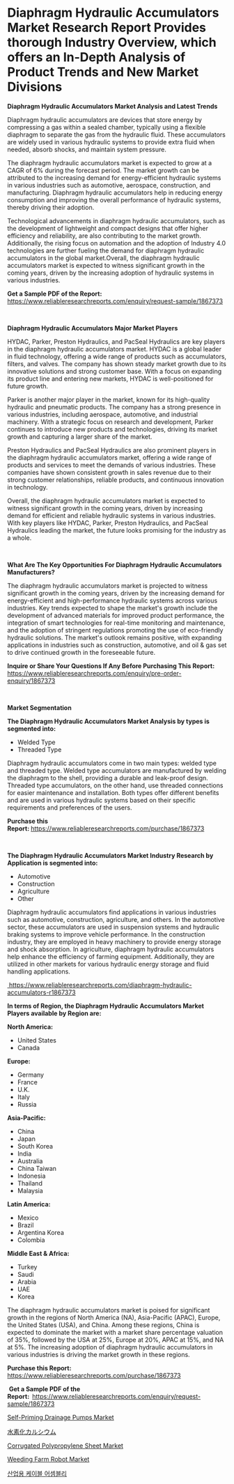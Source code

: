 <p><h1>Diaphragm Hydraulic Accumulators Market Research Report Provides thorough Industry Overview, which offers an In-Depth Analysis of Product Trends and New Market Divisions</h1></p><p><strong>Diaphragm Hydraulic Accumulators Market Analysis and Latest Trends</strong></p>
<p><p>Diaphragm hydraulic accumulators are devices that store energy by compressing a gas within a sealed chamber, typically using a flexible diaphragm to separate the gas from the hydraulic fluid. These accumulators are widely used in various hydraulic systems to provide extra fluid when needed, absorb shocks, and maintain system pressure.</p><p>The diaphragm hydraulic accumulators market is expected to grow at a CAGR of 6% during the forecast period. The market growth can be attributed to the increasing demand for energy-efficient hydraulic systems in various industries such as automotive, aerospace, construction, and manufacturing. Diaphragm hydraulic accumulators help in reducing energy consumption and improving the overall performance of hydraulic systems, thereby driving their adoption.</p><p>Technological advancements in diaphragm hydraulic accumulators, such as the development of lightweight and compact designs that offer higher efficiency and reliability, are also contributing to the market growth. Additionally, the rising focus on automation and the adoption of Industry 4.0 technologies are further fueling the demand for diaphragm hydraulic accumulators in the global market.Overall, the diaphragm hydraulic accumulators market is expected to witness significant growth in the coming years, driven by the increasing adoption of hydraulic systems in various industries.</p></p>
<p><strong>Get a Sample PDF of the Report:&nbsp;</strong> <a href="https://www.reliableresearchreports.com/enquiry/request-sample/1867373">https://www.reliableresearchreports.com/enquiry/request-sample/1867373</a></p>
<p>&nbsp;</p>
<p><strong>Diaphragm Hydraulic Accumulators Major Market Players</strong></p>
<p><p>HYDAC, Parker, Preston Hydraulics, and PacSeal Hydraulics are key players in the diaphragm hydraulic accumulators market. HYDAC is a global leader in fluid technology, offering a wide range of products such as accumulators, filters, and valves. The company has shown steady market growth due to its innovative solutions and strong customer base. With a focus on expanding its product line and entering new markets, HYDAC is well-positioned for future growth.</p><p>Parker is another major player in the market, known for its high-quality hydraulic and pneumatic products. The company has a strong presence in various industries, including aerospace, automotive, and industrial machinery. With a strategic focus on research and development, Parker continues to introduce new products and technologies, driving its market growth and capturing a larger share of the market.</p><p>Preston Hydraulics and PacSeal Hydraulics are also prominent players in the diaphragm hydraulic accumulators market, offering a wide range of products and services to meet the demands of various industries. These companies have shown consistent growth in sales revenue due to their strong customer relationships, reliable products, and continuous innovation in technology.</p><p>Overall, the diaphragm hydraulic accumulators market is expected to witness significant growth in the coming years, driven by increasing demand for efficient and reliable hydraulic systems in various industries. With key players like HYDAC, Parker, Preston Hydraulics, and PacSeal Hydraulics leading the market, the future looks promising for the industry as a whole.</p></p>
<p>&nbsp;</p>
<p><strong>What Are The Key Opportunities For Diaphragm Hydraulic Accumulators Manufacturers?</strong></p>
<p><p>The diaphragm hydraulic accumulators market is projected to witness significant growth in the coming years, driven by the increasing demand for energy-efficient and high-performance hydraulic systems across various industries. Key trends expected to shape the market's growth include the development of advanced materials for improved product performance, the integration of smart technologies for real-time monitoring and maintenance, and the adoption of stringent regulations promoting the use of eco-friendly hydraulic solutions. The market's outlook remains positive, with expanding applications in industries such as construction, automotive, and oil & gas set to drive continued growth in the foreseeable future.</p></p>
<p><strong>Inquire or Share Your Questions If Any Before Purchasing This Report:</strong> <a href="https://www.reliableresearchreports.com/enquiry/pre-order-enquiry/1867373">https://www.reliableresearchreports.com/enquiry/pre-order-enquiry/1867373</a></p>
<p>&nbsp;</p>
<p><strong>Market Segmentation</strong></p>
<p><strong>The Diaphragm Hydraulic Accumulators Market Analysis by types is segmented into:</strong></p>
<p><ul><li>Welded Type</li><li>Threaded Type</li></ul></p>
<p><p>Diaphragm hydraulic accumulators come in two main types: welded type and threaded type. Welded type accumulators are manufactured by welding the diaphragm to the shell, providing a durable and leak-proof design. Threaded type accumulators, on the other hand, use threaded connections for easier maintenance and installation. Both types offer different benefits and are used in various hydraulic systems based on their specific requirements and preferences of the users.</p></p>
<p><strong>Purchase this Report:&nbsp;</strong><a href="https://www.reliableresearchreports.com/purchase/1867373">https://www.reliableresearchreports.com/purchase/1867373</a></p>
<p>&nbsp;</p>
<p><strong>The Diaphragm Hydraulic Accumulators Market Industry Research by Application is segmented into:</strong></p>
<p><ul><li>Automotive</li><li>Construction</li><li>Agriculture</li><li>Other</li></ul></p>
<p><p>Diaphragm hydraulic accumulators find applications in various industries such as automotive, construction, agriculture, and others. In the automotive sector, these accumulators are used in suspension systems and hydraulic braking systems to improve vehicle performance. In the construction industry, they are employed in heavy machinery to provide energy storage and shock absorption. In agriculture, diaphragm hydraulic accumulators help enhance the efficiency of farming equipment. Additionally, they are utilized in other markets for various hydraulic energy storage and fluid handling applications.</p></p>
<p><a href="https://www.reliableresearchreports.com/diaphragm-hydraulic-accumulators-r1867373">&nbsp;https://www.reliableresearchreports.com/diaphragm-hydraulic-accumulators-r1867373</a></p>
<p><strong>In terms of Region, the Diaphragm Hydraulic Accumulators Market Players available by Region are:</strong></p>
<p>
    <p> <strong> North America: </strong>
        <ul>
            <li>United States</li>
            <li>Canada</li>
        </ul>
        </p> 
    <p> <strong> Europe: </strong>
        <ul>
            <li>Germany</li>
            <li>France</li>
            <li>U.K.</li>
            <li>Italy</li>
            <li>Russia</li>
        </ul>
        </p> 
    <p> <strong> Asia-Pacific: </strong>
        <ul>
            <li>China</li>
            <li>Japan</li>
            <li>South Korea</li>
            <li>India</li>
            <li>Australia</li>
            <li>China Taiwan</li>
            <li>Indonesia</li>
            <li>Thailand</li>
            <li>Malaysia</li>
        </ul>
        </p> 
    <p> <strong> Latin America: </strong>
        <ul>
            <li>Mexico</li>
            <li>Brazil</li>
            <li>Argentina Korea</li>
            <li>Colombia</li>
        </ul>
        </p> 
    <p> <strong> Middle East & Africa: </strong>
        <ul>
            <li>Turkey</li>
            <li>Saudi</li>
            <li>Arabia</li>
            <li>UAE</li>
            <li>Korea</li>
        </ul>
    </p>
    </p>
<p><p>The diaphragm hydraulic accumulators market is poised for significant growth in the regions of North America (NA), Asia-Pacific (APAC), Europe, the United States (USA), and China. Among these regions, China is expected to dominate the market with a market share percentage valuation of 35%, followed by the USA at 25%, Europe at 20%, APAC at 15%, and NA at 5%. The increasing adoption of diaphragm hydraulic accumulators in various industries is driving the market growth in these regions.</p></p>
<p><strong>Purchase this Report: </strong><a href="https://www.reliableresearchreports.com/purchase/1867373">https://www.reliableresearchreports.com/purchase/1867373</a></p>
<p>&nbsp;<strong>Get a Sample PDF of the Report:&nbsp;&nbsp;</strong><a href="https://www.reliableresearchreports.com/enquiry/request-sample/1867373">https://www.reliableresearchreports.com/enquiry/request-sample/1867373</a></p>
<p><strong></strong></p>
<p><p><a href="https://github.com/jj19131/Market-Research-Report-List-2/blob/main/self-priming-drainage-pumps-market.md">Self-Priming Drainage Pumps Market</a></p><p><a href="https://github.com/EthanMorar2011/Market-Research-Report-List-1/blob/main/319881243382.md">水素化カルシウム</a></p><p><a href="https://issuu.com/reportprime-2/docs/corrugated-polypropylene-sheet-market-size-2030.pp">Corrugated Polypropylene Sheet Market</a></p><p><a href="https://github.com/jodemen/Market-Research-Report-List-2/blob/main/weeding-farm-robot-market.md">Weeding Farm Robot Market</a></p><p><a href="https://github.com/WilburKihn5676/Market-Research-Report-List-1/blob/main/544502439922.md">산업용 케이블 어셈블리</a></p></p>